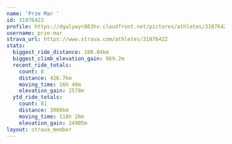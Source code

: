 ```yaml
---
name: 'Prze Mar '
id: 31876422
profile: https://dgalywyr863hv.cloudfront.net/pictures/athletes/31876422/22548952/4/large.jpg
username: prze-mar
strava_url: https://www.strava.com/athletes/31876422
stats:
  biggest_ride_distance: 180.04km
  biggest_climb_elevation_gain: 969.2m
  recent_ride_totals:
    count: 8
    distance: 426.7km
    moving_time: 16h 48m
    elevation_gain: 2578m
  ytd_ride_totals:
    count: 81
    distance: 3008km
    moving_time: 118h 26m
    elevation_gain: 24905m
layout: strava_member
--- 
```

